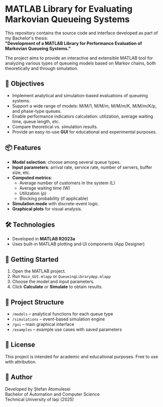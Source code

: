 # MATLAB Library for Evaluating Markovian Queueing Systems

This repository contains the source code and interface developed as part of my Bachelor's thesis:  
**"Development of a MATLAB Library for Performance Evaluation of Markovian Queueing Systems."**

The project aims to provide an interactive and extensible MATLAB tool for analyzing various types of queueing models based on Markov chains, both theoretically and through simulation.

## 🎯 Objectives

- Implement analytical and simulation-based evaluations of queueing systems.
- Support a wide range of models: M/M/1, M/M/m, M/M/m/K, M/M/m/K/p, and phase-type queues.
- Enable performance indicators calculation: utilization, average waiting time, queue length, etc.
- Compare theoretical vs. simulation results.
- Provide an easy-to-use **GUI** for educational and experimental purposes.

## 📦 Features

- **Model selection**: choose among several queue types.
- **Input parameters**: arrival rate, service rate, number of servers, buffer size, etc.
- **Computed metrics**:  
  - Average number of customers in the system (L)  
  - Average waiting time (W)  
  - Utilization (ρ)  
  - Blocking probability (if applicable)
- **Simulation mode** with discrete-event logic.
- **Graphical plots** for visual analysis.

## 🛠 Technologies

- Developed in **MATLAB R2023a**
- Uses built-in MATLAB plotting and UI components (App Designer)

## 🚀 Getting Started

1. Open the MATLAB project.
2. Run `Main_GUI.mlapp` or `QueueingLibraryApp.mlapp`
3. Choose the model and input parameters.
4. Click **Calculate** or **Simulate** to obtain results.

## 📁 Project Structure

- `/models` – analytical functions for each queue type
- `/simulations` – event-based simulation engine
- `/gui` – main graphical interface
- `/examples` – example use cases with saved parameters

## 📘 License

This project is intended for academic and educational purposes. Free to use with attribution.

## 👤 Author

Developed by Ștefan Atomulesei  
Bachelor of Automation and Computer Science  
Technical University of Iași (2025)

